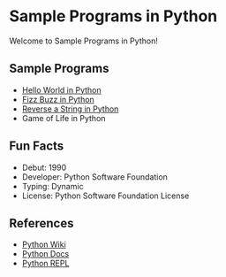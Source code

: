 # Sample Programs in Python

Welcome to Sample Programs in Python!

## Sample Programs

- [Hello World in Python](https://therenegadecoder.com/code/hello-world-in-python/)
- [Fizz Buzz in Python](https://github.com/jrg94/sample-programs/issues/264)
- [Reverse a String in Python](https://therenegadecoder.com/code/reverse-a-string-in-python/)
- Game of Life in Python

## Fun Facts

- Debut: 1990
- Developer: Python Software Foundation
- Typing: Dynamic
- License: Python Software Foundation License

## References

- [Python Wiki](https://en.wikipedia.org/wiki/Python_(programming_language))
- [Python Docs](https://www.python.org/)
- [Python REPL](https://repl.it/languages/python3)
